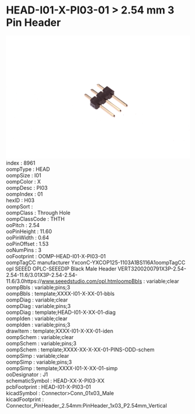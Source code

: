# HEAD-I01-X-PI03-01 > 2.54 mm 3 Pin Header  
![2.54 mm 3 Pin Header](image.jpg)  
index : 8961  
oompType : HEAD  
oompSize : I01  
oompColor : X  
oompDesc : PI03  
oompIndex : 01  
hexID : H03  
oompSort :   
oompClass : Through Hole  
oompClassCode : THTH  
ooPitch : 2.54  
ooPinHeight : 11.60  
ooPinWidth : 0.64  
ooPinOffset : 1.53  
ooNumPins : 3  
ooFootprint : OOMP-HEAD-I01-X-PI03-01  
oompTagCC manufacturer
YxconC-YXCOP125-1103A1BS116A1oompTagCC opl
SEEED OPLC-SEEEDIP Black Male Header VERT3200200791X3P-2.54-2.54-11.6/3.01X3P-2.54-2.54-11.6/3.0https://www.seeedstudio.com/opl.htmloompBbls : variable;clear  
oompBbls : variable;pins;3  
oompBbls : template;XXXX-I01-X-XX-01-bbls  
oompDiag : variable;clear  
oompDiag : variable;pins;3  
oompDiag : template;HEAD-I01-X-XX-01-diag  
oompIden : variable;clear  
oompIden : variable;pins;3  
drawItem : template;XXXX-I01-X-XX-01-iden  
oompSchem : variable;clear  
oompSchem : variable;pins;3  
oompSchem : template;XXXX-XX-X-XX-01-PINS-ODD-schem  
oompSimp : variable;clear  
oompSimp : variable;pins;3  
oompSimp : template;XXXX-I01-X-XX-01-simp  
ooDesignator : J1  
schematicSymbol : HEAD-XX-X-PI03-XX  
pcbFootprint : HEAD-I01-X-PI03-01  
kicadSymbol : Connector>Conn_01x03_Male  
kicadFootprint : Connector_PinHeader_2.54mm:PinHeader_1x03_P2.54mm_Vertical  
